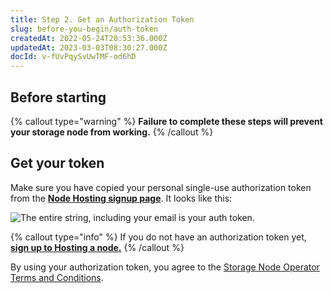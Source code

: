 ```yaml
---
title: Step 2. Get an Authorization Token
slug: before-you-begin/auth-token
createdAt: 2022-05-24T20:53:36.000Z
updatedAt: 2023-03-03T08:30:27.000Z
docId: v-fUvPqySvUwTMF-od6hD
---
```


## Before starting

[](docId\:hbCGTv1ZLLR2-kpSaGEXw)&#x20;

{% callout type="warning"  %} 
**Failure to complete these steps will prevent your storage node from working.**
{% /callout %}

## Get your token

Make sure you have copied your personal single-use authorization token from the [**Node Hosting signup page**](https://www.storj.io/host-a-node). It looks like this:

![The entire string, including your email is your auth token.](https://archbee-image-uploads.s3.amazonaws.com/kv3plx2xmXcUGcVl4Lttj/jKgCrF0NC1sP8vXkcW8e4_screen-shot-2022-05-26-at-113436-am.png)

{% callout type="info"  %} 
If you do not have an authorization token yet,  [**sign up to Hosting a node.**](https://registration.storj.io)
{% /callout %}

By using your authorization token, you agree to the [Storage Node Operator Terms and Conditions](https://storj.io/storj-operator-terms).
